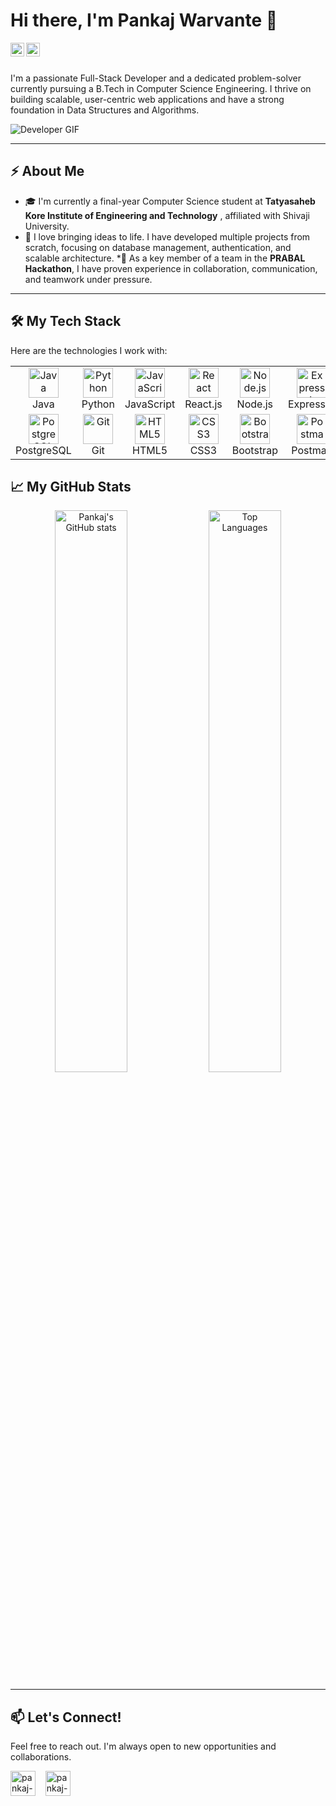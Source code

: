 # Hi there, I'm Pankaj Warvante 👋

<a href="[https://linkedin.com/in/pankaj-warvante](https://linkedin.com/in/pankaj-warvante)">
  <img align="left" alt="Pankaj's LinkedIn" width="22px" src="https://cdn.jsdelivr.net/npm/simple-icons@v3/icons/linkedin.svg" />
</a>
<a href="[https://github.com/warvantepankaj](https://github.com/warvantepankaj)">
  <img align="left" alt="Pankaj's Github" width="22px" src="https://cdn.jsdelivr.net/npm/simple-icons@v3/icons/github.svg" />
</a>

<br />
<br />

I'm a passionate Full-Stack Developer and a dedicated problem-solver currently pursuing a B.Tech in Computer Science Engineering. I thrive on building scalable, user-centric web applications and have a strong foundation in Data Structures and Algorithms.

![Developer GIF](https://media.giphy.com/media/v1.Y2lkPTc5MGI3NjExdWw0bHlsaXU3cmhoc3Bjc2Y2NWI3cDl1cHM1M3F5ZTVqZ3Q2cnNocyZlcD12MV9pbnRlcm5hbF9naWZfYnlfaWQmY3Q9Zw/2IudUHdI0l6hYpcyl5/giphy.gif)

---

## ⚡ About Me

* 🎓 I'm currently a final-year Computer Science student at **Tatyasaheb Kore Institute of Engineering and Technology** , affiliated with Shivaji University.
* 🚀 I love bringing ideas to life. I have developed multiple projects from scratch, focusing on database management, authentication, and scalable architecture.
*🤝 As a key member of a team in the **PRABAL Hackathon**, I have proven experience in collaboration, communication, and teamwork under pressure.

---

## 🛠️ My Tech Stack

Here are the technologies I work with:

<table>
  <tr>
    <td align="center" width="96">
      <a href="#-front-end">
        <img src="https://www.vectorlogo.zone/logos/java/java-icon.svg" width="48" height="48" alt="Java" />
      </a>
      <br>Java
    </td>
    <td align="center" width="96">
      <a href="#-front-end">
        <img src="https://www.vectorlogo.zone/logos/python/python-icon.svg" width="48" height="48" alt="Python" />
      </a>
      <br>Python
    </td>
    <td align="center" width="96">
      <a href="#-front-end">
        <img src="https://www.vectorlogo.zone/logos/javascript/javascript-icon.svg" width="48" height="48" alt="JavaScript" />
      </a>
      <br>JavaScript
    </td>
    <td align="center" width="96">
      <a href="#-front-end">
        <img src="https://www.vectorlogo.zone/logos/reactjs/reactjs-icon.svg" width="48" height="48" alt="React" />
      </a>
      <br>React.js
    </td>
     <td align="center" width="96">
      <a href="#-front-end">
        <img src="https://www.vectorlogo.zone/logos/nodejs/nodejs-icon.svg" width="48" height="48" alt="Node.js" />
      </a>
      <br>Node.js
    </td>
     <td align="center" width="96">
      <a href="#-front-end">
        <img src="https://www.vectorlogo.zone/logos/expressjs/expressjs-icon.svg" width="48" height="48" alt="Express.js" />
      </a>
      <br>Express.js
    </td>
  </tr>
   <tr>
    <td align="center" width="96">
      <a href="#-front-end">
        <img src="https://www.vectorlogo.zone/logos/postgresql/postgresql-icon.svg" width="48" height="48" alt="PostgreSQL" />
      </a>
      <br>PostgreSQL
    </td>
    <td align="center" width="96">
      <a href="#-front-end">
        <img src="https://www.vectorlogo.zone/logos/git-scm/git-scm-icon.svg" width="48" height="48" alt="Git" />
      </a>
      <br>Git
    </td>
    <td align="center" width="96">
      <a href="#-front-end">
        <img src="https://www.vectorlogo.zone/logos/html5/html5-icon.svg" width="48" height="48" alt="HTML5" />
      </a>
      <br>HTML5
    </td>
    <td align="center" width="96">
      <a href="#-front-end">
        <img src="https://www.vectorlogo.zone/logos/css3/css3-icon.svg" width="48" height="48" alt="CSS3" />
      </a>
      <br>CSS3
    </td>
     <td align="center" width="96">
      <a href="#-front-end">
        <img src="https://www.vectorlogo.zone/logos/bootstrap/bootstrap-icon.svg" width="48" height="48" alt="Bootstrap" />
      </a>
      <br>Bootstrap
    </td>
     <td align="center" width="96">
      <a href="#-front-end">
        <img src="https://www.vectorlogo.zone/logos/getpostman/getpostman-icon.svg" width="48" height="48" alt="Postman" />
      </a>
      <br>Postman
    </td>
  </tr>
</table>

## 📈 My GitHub Stats

<p align="center">
  <img width="48%" src="https://github-readme-stats.vercel.app/api?username=warvantepankaj&show_icons=true&theme=radical" alt="Pankaj's GitHub stats" />
  <img width="48%" src="https://github-readme-stats.vercel.app/api/top-langs/?username=warvantepankaj&layout=compact&theme=radical" alt="Top Languages" />
</p>

---

## 📫 Let's Connect!

Feel free to reach out. I'm always open to new opportunities and collaborations.

<p align="left">
<a href="https://linkedin.com/in/pankaj-warvante" target="blank"><img align="center" src="https://skillicons.dev/icons?i=linkedin" alt="pankaj-warvante" height="40" width="40" /></a> &nbsp;&nbsp;
<a href="mailto:warvantepankaj@gmail.com"><img align="center" src="https://skillicons.dev/icons?i=gmail" alt="pankaj-warvante" height="40" width="40" /></a> &nbsp;&nbsp;
</p>

